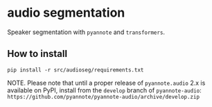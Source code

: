 # audio segmentation
Speaker segmentation with `pyannote` and `transformers`.

## How to install
```
pip install -r src/audioseg/requirements.txt
```
NOTE. Please note that until a proper release of `pyannote.audio` 2.x is available on PyPI, install from the `develop` branch of `pyannote-audio`: `https://github.com/pyannote/pyannote-audio/archive/develop.zip`